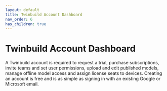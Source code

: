 ```yaml
---
layout: default
title: Twinbuild Account Dashboard
nav_order: 6
has_children: true
---
```


# Twinbuild Account Dashboard

A Twinbuild account is required to request a trial, purchase subscriptions, invite teams and set user permissions, upload and edit published models, manage offline model access and assign license seats to devices. Creating an account is free and is as simple as signing in with an existing Google or Microsoft email.
